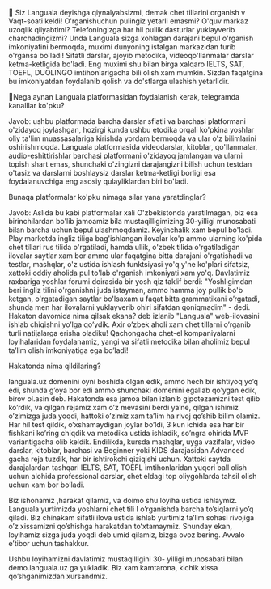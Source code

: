 

 👋 Siz Languala deyishga qiynalyabsizmi, demak chet tillarini organish v
Vaqt-soati keldi! O'rganishuchun pulingiz yetarli emasmi? O'quv markaz uzoqlik qilyabtimi? Telefoningizga har hil pullik dasturlar yuklayverib charchadingizmi? Unda Languala sizga xohlagan darajani bepul o'rganish imkoniyatini bermoqda, muximi dunyoning istalgan markazidan turib o'rgansa bo'ladi! Sifatli darslar, ajoyib metodika, videoqo'llanmalar darslar ketma-ketligida bo'ladi. Eng muximi shu bilan birga xalqaro IELTS, SAT, TOEFL, DUOLINGO imtihonlarigacha bili olish xam mumkin. Sizdan faqatgina bu imkoniyatdan 
foydalanib qolish va do'stlarga ulashish yetarlidir.


 👀Nega aynan Languala platformasidan foydalanish kerak, telegramda kanalllar ko'pku? 

Javob: ushbu platformada barcha darslar sfiatli va barchasi platformani o'zidayoq joylashgan, hozirgi kunda ushbu etodika orqali ko'pkina yoshlar oliy ta'lim muassasalariga kirishda yordam bermoqda va ular o'z bilimlarini oshirishmoqda. Languala platformasida videodarslar, kitoblar, qo'llanmalar, audio-eshittirishlar barchasi platformani o'zidayoq jamlangan va ularni topish shart emas, shunchaki o'zingizni darajangizni bilish uchun testdan o'tasiz va darslarni boshlaysiz darslar ketma-ketligi borligi esa foydalanuvchiga eng asosiy qulayliklardan biri bo'ladi.



Bunaqa platformalar ko'pku nimaga silar yana yaratdinglar? 

Javob: Aslida bu kabi platformalar xali O'zbekistonda yaratilmagan, biz esa birinchilardan bo'lib jamoamiz bila mustaqilligimizing 30-yilligi munosabati bilan barcha uchun bepul ulashmoqdamiz. Keyinchalik xam bepul bo'ladi. Play marketda ingliz tiliga bag'ishlangan ilovalar ko'p ammo ularning ko'pida chet tillari rus tilida o'rgatiladi, hamda ullik, o'zbek tilida o'rgatiladigan ilovalar saytlar xam bor ammo ular faqatgina bitta darajani o'rgatishadi va testlar, mashqlar, o'z ustida ishlash funktsiyasi yo'q y'ne ko'plari sifatsiz, xattoki oddiy aholida pul to'lab o'rganish imkoniyati xam yo'q. Davlatimiz raxbariga yoshlar forumi doirasida bir yosh qiz taklif berdi: "Yoshligimdan beri ingliz tilini o'rganishni juda istayman, ammo hamma joy pullik bo'b ketgan, o'rgatadigan saytlar bo'lsaxam u faqat bitta grammatikani oʼrgatadi, shunda men har ilovalarni yuklayverib ohiri sifatdan qoniqmadim" - dedi. Hakaton davomida nima qilsak ekana? deb izlanib "Languala" web-ilovasini ishlab chiqishni yoʼlga qoʼydik. Axir oʼzbek aholi xam chet tillarni oʼrganib turli natijalarga erisha oladiku! Qachongacha chet-el kompaniyalarni loyihalaridan foydalanamiz, yangi va sifatli metodika bilan aholimiz bepul taʼlim olish imkoniyatiga ega boʼladi! 

Hakatonda nima qildilaring?

languala.uz domenini oyni boshida olgan edik, ammo hech bir ishtiyoq yoʼq edi, shunda gʼoya bor edi ammo shunchaki domenini egallab qoʼygan edik, birov ol.asin deb. Hakatonda esa jamoa bilan izlanib gipotezamizni test qilib koʼrdik, va qilgan rejamiz xam oʼz mevasini berdi yaʼne, qilgan ishimiz oʼzimizga juda yoqdi, hattoki oʼzimiz xam taʼlim ha rivoj qoʼshib bilim olamiz. Har hil test qildik, oʼxshamaydigan joylar boʼldi, 3 kun ichida esa har bir fishkani koʼring chiqdik va metodika ustida ishladik, soʼngra ohirida MVP variantigacha olib keldik. Endilikda, kursda mashqlar, uyga vazifalar, video darslar, kitoblar, barchasi va Beginner yoki KIDS darajasidan Advanced gacha reja tuzdik, har bir ishtirokchi qiziqishi uchun. Xattoki saytda darajalardan tashqari IELTS, SAT, TOEFL imtihonlaridan yuqori ball olish uchun alohida professional darslar, chet eldagi top oliygohlarda tahsil olish uchun xam bor boʼladi. 

Biz ishonamiz ,harakat qilamiz, va doimo shu loyiha ustida ishlaymiz. Languala yurtimizda yoshlarni chet tili I oʼrganishda barcha toʼsiqlarni yoʼq qiladi. Biz chinakam sifatli ilova ustida ishlab yurtimiz taʼlim sohasi rivojiga oʼz xissamizni qoʼshishga harakatdan toʻxtamaymiz. Shunday ekan, loyihamiz sizga juda yoqdi deb umid qilamiz, bizga ovoz bering. Avvalo eʼtibor uchun tashakkur. 

Ushbu loyihamizni davlatimiz mustaqilligini 30- yilligi munosabati bilan demo.languala.uz ga yukladik. Biz xam kamtarona, kichik xissa qoʼshganimizdan xursandmiz.

<!---
Languala/Languala is a ✨ special ✨ repository because its `README.md` (this file) appears on your GitHub profile.
You can click the Preview link to take a look at your changes.
--->
